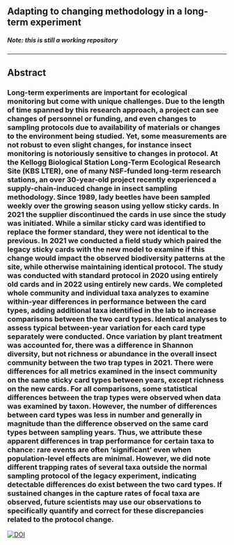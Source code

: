 ## Adapting to changing methodology in a long-term experiment

##### ***Note: this is still a working repository***
---
## Abstract
### Long-term experiments are important for ecological monitoring but come with unique challenges. Due to the length of time spanned by this research approach, a project can see changes of personnel or funding, and even changes to sampling protocols due to availability of materials or changes to the environment being studied. Yet, some measurements are not robust to even slight changes, for instance insect monitoring is notoriously sensitive to changes in protocol. At the Kellogg Biological Station Long-Term Ecological Research Site (KBS LTER), one of many NSF-funded long-term research stations, an over 30-year-old project recently experienced a supply-chain-induced change in insect sampling methodology. Since 1989, lady beetles have been sampled weekly over the growing season using yellow sticky cards. In 2021 the supplier discontinued the cards in use since the study was initiated. While a similar sticky card was identified to replace the former standard, they were not identical to the previous. In 2021 we conducted a field study which paired the legacy sticky cards with the new model to examine if this change would impact the observed biodiversity patterns at the site, while otherwise maintaining identical protocol. The study was conducted with standard protocol in 2020 using entirely old cards and in 2022 using entirely new cards. We completed whole community and individual taxa analyzes to examine within-year differences in performance between the card types, adding additional taxa identified in the lab to increase comparisons between the two card types. Identical analyses to assess typical between-year variation for each card type separately were conducted. Once variation by plant treatment was accounted for, there was a difference in Shannon diversity, but not richness or abundance in the overall insect community between the two trap types in 2021. There were differences for all metrics examined in the insect community on the same sticky card types between years, except richness on the new cards. For all comparisons, some statistical differences between the trap types were observed when data was examined by taxon. However, the number of differences between card types was less in number and generally in magnitude than the difference observed on the same card types between sampling years. Thus, we attribute these apparent differences in trap performance for certain taxa to chance: rare events are often ‘significant’ even when population-level effects are minimal. However, we did note different trapping rates of several taxa outside the normal sampling protocol of the legacy experiment, indicating detectable differences do exist between the two card types. If sustained changes in the capture rates of focal taxa are observed, future scientists may use our observations to specifically quantify and correct for these discrepancies related to the protocol change. 

[![DOI](https://zenodo.org/badge/472898856.svg)](https://zenodo.org/badge/latestdoi/472898856)
